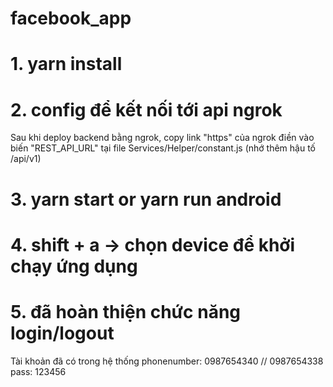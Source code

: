 # facebook_app
# 1. yarn install
# 2. config để kết nối tới api ngrok
Sau khi deploy backend bằng ngrok, copy link "https" của ngrok điền vào biến
"REST_API_URL" tại file Services/Helper/constant.js (nhớ thêm hậu tố /api/v1)
# 3. yarn start or yarn run android
# 4. shift + a -> chọn device để khởi chạy ứng dụng
# 5. đã hoàn thiện chức năng login/logout
Tài khoản đã có trong hệ thống
phonenumber: 0987654340 // 0987654338
pass: 123456